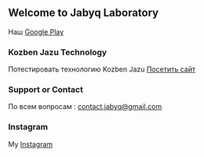 ## Welcome to Jabyq Laboratory

Наш [Google Play](https://play.google.com/store/apps/dev?id=6423833022222539116) 

### Kozben Jazu Technology

Потестировать технологию Kozben Jazu [Посетить сайт](https://nifty-lumiere-e828d0.netlify.app/)

### Support or Contact

По всем вопросам : contact.jabyq@gmail.com

### Instagram

My [Instagram](https://www.instagram.com/oudvr.dev/)

